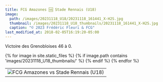 ```yaml
---
title: FCG Amazones 🆚 Stade Rennais (U18)
image: 
  path: /images/20231118_U18/20231118_161441_X-H2S.jpg
  thumbnail: /images/20231118_U18_thumbnails/20231118_161441_X-H2S.jpg
  caption: "© 2023 Frédéric Fleuri & FCG"
last_modified_at: 2018-02-05T16:19:20-05:00
---
```


Victoire des Grenobloises 46 à 0.

<table width="100%">
  <tr>
    {% for image in site.static_files %}
      {% if image.path contains 'images/20231118_U18_thumbnails/' %}
        <td>
          <img src="{{ site.baseurl }}{{ image.path }}" alt="FCG Amazones vs Stade Rennais (U18)">
        </td>
      {% endif %}
    {% endfor %}
  </tr>
</table>